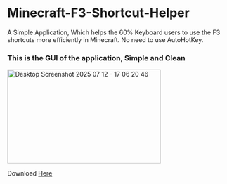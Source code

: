 # Minecraft-F3-Shortcut-Helper
A Simple Application, Which helps the 60% Keyboard users to use the F3 shortcuts more efficiently in Minecraft. No need to use AutoHotKey.

### This is the GUI of the application, Simple and Clean

<img width="349" height="214" alt="Desktop Screenshot 2025 07 12 - 17 06 20 46" src="https://github.com/user-attachments/assets/c3685bb9-be9c-4a34-8e84-f847fa9a5624" />

Download [Here](https://github.com/HaxOrWot/F3-Shortcut-Helper/releases/tag/minecraft)
